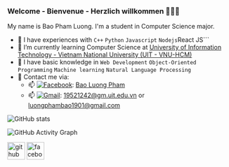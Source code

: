 <!--
**BTrDung/BTrDung** is a ✨ _special_ ✨ repository because its `README.md` (this file) appears on your GitHub profile.

Here are some ideas to get you started:

- 🔭 I’m currently working on ...
- 🌱 I’m currently learning ...
- 👯 I’m looking to collaborate on ...
- 🤔 I’m looking for help with ...
- 💬 Ask me about ...
- 📫 How to reach me: ...
- 😄 Pronouns: ...
- ⚡ Fun fact: ...
<!--
- 🌱 I’m currently studying Computer Science at [University of Information Technology - Vietnam National University (UIT - VNU-HCM)](https://en.uit.edu.vn/overview-vnuhcm-university-information-technology)   
- 🌱 I have basic knowledge in ```Web Development``` `Object-Oriented Programming` ```Machine learning``` ```Natural Language Processing```    
- 🌱 Contact me via:   
  +  📫 Facebook: [Bao Luong Pham](https://www.facebook.com/profile.php?id=100023949158568)
  +  📫 : [19521242@gm.uit.edu.vn](mailto:19521242@gm.uit.edu.vn) or [luongphambao1901@gmail.com](mailto:luongphambao19011@gmail.com)   
-->

### Welcome - Bienvenue - Herzlich willkommen 👋👋👋   

My name is Bao Pham Luong. I'm a student in Computer Science major.   
- 🌱 I have experiences with ```C++``` ```Python``` ```Javascript``` ```Nodejs```React JS```       
- 🌱 I’m currently learning Computer Science at [University of Information Technology - Vietnam National University (UIT - VNU-HCM)](https://en.uit.edu.vn/overview-vnuhcm-university-information-technology)   
- 🌱 I have basic knowledge in ```Web Development``` `Object-Oriented Programming` ```Machine learning``` ```Natural Language Processing```     
- 🌱 Contact me via:   
  +  📫 [<img alt="Facebook" src="https://img.shields.io/badge/Facebook-%231877F2.svg?&style=for-the-badge&logo=Facebook&logoColor=white"/>](https://www.facebook.com/profile.php?id=100023949158568): [Bao Luong Pham](https://www.facebook.com/profile.php?id=100023949158568)
  +  📫 [<img alt="Gmail" src="https://img.shields.io/badge/Gmail-D14836?style=for-the-badge&logo=gmail&logoColor=white" />](luongphambao1901@gmail.com): [19521242@gm.uit.edu.vn](mailto:19521242@gm.uit.edu.vn) or [luongphambao1901@gmail.com](mailto:luongphambao1901@gmail.com)   

![GitHub stats](https://github-readme-stats.vercel.app/api?username=19521242bao&show_icons=true&count_private=true)  

![GitHub Activity Graph](https://activity-graph.herokuapp.com/graph?username=19521242bao)  


[<img src='https://cdn.jsdelivr.net/npm/simple-icons@3.0.1/icons/github.svg' alt='github' height='40'>](https://github.com/19521242bao)  [<img src='https://cdn.jsdelivr.net/npm/simple-icons@3.0.1/icons/facebook.svg' alt='facebook' height='40'>](https://www.facebook.com/profile.php?id=100023949158568)  
